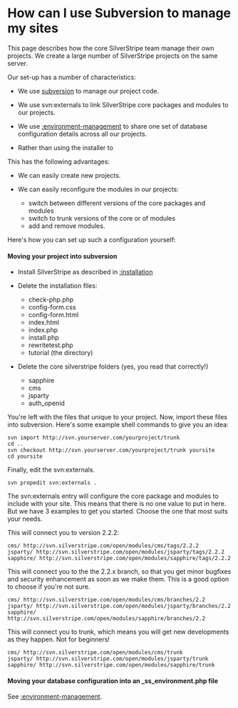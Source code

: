 # How can I use Subversion to manage my sites

This page describes how the core SilverStripe team manage their own projects.  We create a large number of SilverStripe
projects on the same server.

Our set-up has a number of characteristics:


*  We use [subversion](http://subversion.tigris.org/) to manage our project code.

*  We use svn:externals to link SilverStripe core packages and modules to our projects.

*  We use [:environment-management](/environment-management) to share one set of database configuration details across
all our projects.

*  Rather than using the installer to 

This has the following advantages:


*  We can easily create new projects.

*  We can easily reconfigure the modules in our projects:
   * switch between different versions of the core packages and modules
   * switch to trunk versions of the core or of modules
   * add and remove modules.

Here's how you can set up such a configuration yourself:

#### Moving your project into subversion


*  Install SilverStripe as described in [:installation](/installation)

*  Delete the installation files:
    * check-php.php
    * config-form.css
    * config-form.html
    * index.html
    * index.php
    * install.php
    * rewritetest.php
    * tutorial (the directory)

*  Delete the core silverstripe folders (yes, you read that correctly!)
    * sapphire
    * cms
    * jsparty
    * auth_openid

You're left with the files that unique to your project.  Now, import these files into subversion.  Here's some example
shell commands to give you an idea:

	
	svn import http://svn.yourserver.com/yourproject/trunk 
	cd ..
	svn checkout http://svn.yourserver.com/yourproject/trunk yoursite
	cd yoursite


Finally, edit the svn:externals.

	
	svn propedit svn:externals .


The svn:externals entry will configure the core package and modules to include with your site.  This means that there is
no one value to put in here.  But we have 3 examples to get you started.  Choose the one that most suits your needs.

This will connect you to version 2.2.2:

	
	cms/ http://svn.silverstripe.com/open/modules/cms/tags/2.2.2
	jsparty/ http://svn.silverstripe.com/open/modules/jsparty/tags/2.2.2
	sapphire/ http://svn.silverstripe.com/open/modules/sapphire/tags/2.2.2


This will connect you to the the 2.2.x branch, so that you get minor bugfixes and security enhancement as soon as we
make them.  This is a good option to choose if you're not sure.

	
	cms/ http://svn.silverstripe.com/open/modules/cms/branches/2.2
	jsparty/ http://svn.silverstripe.com/open/modules/jsparty/branches/2.2
	sapphire/ http://svn.silverstripe.com/open/modules/sapphire/branches/2.2


This will connect you to trunk, which means you will get new developments as they happen.  Not for beginners!

	
	cms/ http://svn.silverstripe.com/open/modules/cms/trunk
	jsparty/ http://svn.silverstripe.com/open/modules/jsparty/trunk
	sapphire/ http://svn.silverstripe.com/open/modules/sapphire/trunk


#### Moving your database configuration into an _ss_environment.php file

See [:environment-management](/environment-management).
